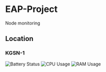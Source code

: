 # EAP-Project
Node monitoring


## Location
### KGSN-1
![Battery Status](https://kgsn1.hobihaus.com/api/v1/badge.svg?chart=powersupply_capacity.smb1360-battery&alarm=linux_power_supply_capacity&refresh=auto)
![CPU Usage](https://kgsn1.hobihaus.com/api/v1/badge.svg?chart=system.cpu&alarm=10min_cpu_usage&refresh=auto)
![RAM Usage](https://kgsn1.hobihaus.com/api/v1/badge.svg?chart=system.ram&alarm=ram_in_use&refresh=auto)
